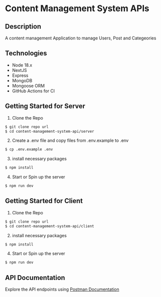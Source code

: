 #  Content Management System APIs

## Description

A content management Application to manage Users, Post and Categeories

## Technologies

- Node 18.x
- NextJS
- Express
- MongoDB
- Mongoose ORM
- GitHub Actions for CI


## Getting Started for Server

1. Clone the  Repo

```bash
$ git clone repo url
$ cd content-management-system-api/server
```

2. Create a .env file and copy files from .env.example to .env

```bash
$ cp .env.example .env
```

3. install necessary packages

```bash
$ npm install
```

4. Start or Spin up the server

```bash
$ npm run dev
```

## Getting Started for Client

1. Clone the  Repo

```bash
$ git clone repo url
$ cd content-management-system-api/client
```

2. install necessary packages

```bash
$ npm install
```

4. Start or Spin up the server

```bash
$ npm run dev
```

## API Documentation

Explore the API endpoints using [Postman Documentation](https://oluwatosindev.postman.co/workspace/oluwatosin-Workspace~602c744d-ae4a-4424-8cce-ffde0d6e542c/collection/23035391-15ea8695-9479-4783-8cad-4e82c6e39c9f?action=share&creator=23035391&active-environment=23035391-d5f935fc-40ed-47a7-a46b-862673ff8d14)
